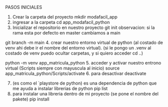 PASOS INICIALES
1. Crear la carpeta del proyecto
mkdir modafacil_app
2. ingresar a la carpeta
cd app_modafacil_python
3. Inicializar el repositorio en nuestro proyecto
 git init
observacion: si la rama esta por defecto en master cambiamos a main

git branch -m main
4. crear nuestro entorno virtual de python (al costado de venv ahi debe ir el nombre del entorno virtual).
(si le pongo un .venv al costado de venv puedo ocultar carpetas, y si quiero acceder cd ..)

python -m venv app_matricula_python
5. acceder y activar nuestro entrono virtual (Scripts siempre con mayuscula al inicio)
source app_matricula_python/Scripts/activate
6. para desactivar
deactivate

7. (es como el ´playstore de python) es una dependencia de python que me ayuda a instalar librerias de python
pip list
8. para instalar una libreria dentro de mi proyecto (se pone el nombre del pakete)
pip install